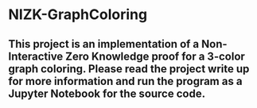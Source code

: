 # NIZK-GraphColoring

## This project is an implementation of a Non-Interactive Zero Knowledge proof for a 3-color graph coloring. Please read the project write up for more information and run the program as a Jupyter Notebook for the source code.
